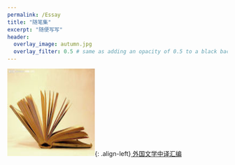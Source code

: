 ```yaml
---
permalink: /Essay
title: "随笔集"
excerpt: "随便写写"
header:
  overlay_image: autumn.jpg
  overlay_filter: 0.5 # same as adding an opacity of 0.5 to a black background
---
```


<img src="/images/book.jpg" width="200" height="200" alt="book"/>{: .align-left}[
外国文学中译汇编](/摘录/Translation-Version-02.14.49//)

